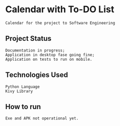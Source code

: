 # Calendar with To-DO List
    Calendar for the project to Software Engineering

## Project Status
    Documentation in progress;
    Application in desktop fase going fine;
    Application on tests to run on mobile.

## Technologies Used
    Python Language
    Kivy Library

## How to run
    Exe and APK not operational yet.

